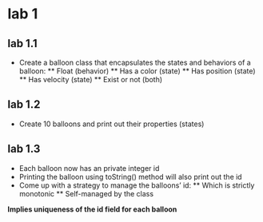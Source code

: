 
# lab 1

## lab 1.1

* Create a balloon class that encapsulates the states and behaviors of a balloon:
** Float (behavior)
** Has a color (state)
** Has position (state)
** Has velocity (state)
** Exist or not (both)

## lab 1.2

* Create 10 balloons and print out their properties (states)

## lab 1.3

* Each balloon now has an private integer id
* Printing the balloon using toString() method will also print out the id
* Come up with a strategy to manage the balloons’ id:
** Which is strictly monotonic
** Self-managed by the class

**Implies uniqueness of the id field for each balloon**
